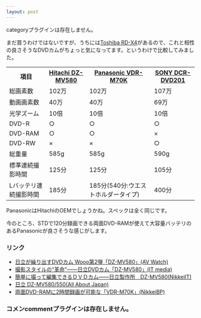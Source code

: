 ```yaml
---
layout: post
---
```

<p><span class="error">categoryプラグインは存在しません。</span></p>
<p>まだ買うわけではないですが、うちには<a href="/?page=Toshiba+RD%2DX4" class="wikipage">Toshiba RD-X4</a>があるので、これと相性の良さそうなDVDカムがちょっと気になってます。というわけで比較してみました。</p>
<table>
<tr>
<th>項目</th>
<th><a href="http://dvd.hitachi.co.jp/cam/product/cam550/">Hitachi DZ-MV580</a></th>
<th><a href="http://panasonic.jp/dvc/m70k/index.html">Panasonic VDR-M70K</a></th>
<th><a href="http://www.sony.jp/products/Consumer/handycam/PRODUCTS/DCR-DVD201_101/">SONY DCR-DVD201</a></th>
</tr>
<tr>
<td>総画素数</td>
<td>102万</td>
<td>102万</td>
<td>107万</td>
</tr>
<tr>
<td>動画画素数</td>
<td>40万</td>
<td>40万</td>
<td>69万</td>
</tr>
<tr>
<td>光学ズーム</td>
<td>10倍</td>
<td>10倍</td>
<td>10倍</td>
</tr>
<tr>
<td>DVD-R</td>
<td>○</td>
<td>○</td>
<td>○</td>
</tr>
<tr>
<td>DVD-RAM</td>
<td>○</td>
<td>○</td>
<td>×</td>
</tr>
<tr>
<td>DVD-RW</td>
<td>×</td>
<td>×</td>
<td>○</td>
</tr>
<tr>
<td>総重量</td>
<td>585g</td>
<td>585g</td>
<td>590g</td>
</tr>
<tr>
<td>標準連続撮影時間</td>
<td>125分</td>
<td>125分</td>
<td>105分</td>
</tr>
<tr>
<td>Lバッテリ連続撮影時間</td>
<td>185分</td>
<td>185分(540分:ウエストホルダータイプ)</td>
<td>400分</td>
</tr>
</table>
<p>PanasonicはHitachiのOEMでしょうかね。スペックは全く同じです。</p>
<p>今のところ、STDで120分録画できる両面DVD-RAMが使えて大容量バッテリのあるPanasonicが良さそうな感じがします。</p>
<h3>リンク</h3>
<ul>
<li><a href="http://www.watch.impress.co.jp/av/docs/20040310/zooma145.htm">日立が繰り出すDVDカム Wooo第2弾「DZ-MV580」(AV Watch)</a></li>
<li><a href="http://www.itmedia.co.jp/lifestyle/articles/0405/06/news002.html">撮影スタイルの“革命”――日立DVDカム「DZ-MV580」(IT media)</a></li>
<li><a href="http://it.nikkei.co.jp/it/seihin/review.cfm?i=20040225c5000c5">簡単に撮って編集できるＤＶＤカム――日立製作所　DZ-MV580(NikkeiIT)</a></li>
<li><a href="http://allabout.co.jp/computer/digitalvideo/closeup/CU20040229F/index.htm?FM=cukj&GS=digitalcamera">日立 DZ-MV580/550(All About Japan)</a></li>
<li><a href="http://arena.nikkeibp.co.jp/rev/av/20040507/108541/">両面DVD-RAMに2時間録画が可能な「VDR-M70K」(NikkeiBP)</a></li>
</ul>
<h3>コメン<span class="error">commentプラグインは存在しません。</span> </h3>
